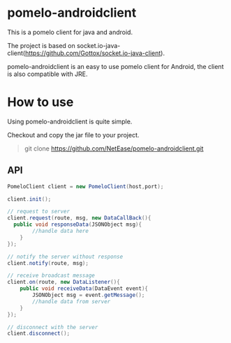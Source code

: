 pomelo-androidclient
====================
This is a pomelo client for java and android.

The project is based on socket.io-java-client(https://github.com/Gottox/socket.io-java-client).

pomelo-androidclient is an easy to use pomelo client for Android, the client is also compatible with JRE.

# How to use

Using pomelo-androidclient is quite simple.

Checkout and copy the jar file to your project.

>git clone https://github.com/NetEase/pomelo-androidclient.git

## API

```java
PomeloClient client = new PomeloClient(host,port);

client.init();

// request to server
client.request(route, msg, new DataCallBack(){
  public void responseData(JSONObject msg){
		//handle data here
	}
});

// notify the server without response
client.notify(route, msg);

// receive broadcast message
client.on(route, new DataListener(){
	public void receiveData(DataEvent event){
		JSONObject msg = event.getMessage();
		//handle data from server	
	}
});

// disconnect with the server
client.disconnect();
```
